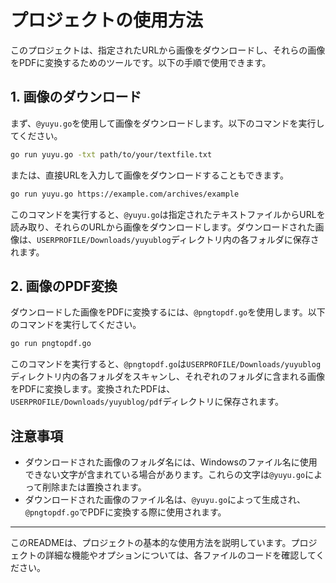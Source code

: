 

# プロジェクトの使用方法

このプロジェクトは、指定されたURLから画像をダウンロードし、それらの画像をPDFに変換するためのツールです。以下の手順で使用できます。

## 1. 画像のダウンロード

まず、`@yuyu.go`を使用して画像をダウンロードします。以下のコマンドを実行してください。

```bash
go run yuyu.go -txt path/to/your/textfile.txt
```

または、直接URLを入力して画像をダウンロードすることもできます。

```bash
go run yuyu.go https://example.com/archives/example
```

このコマンドを実行すると、`@yuyu.go`は指定されたテキストファイルからURLを読み取り、それらのURLから画像をダウンロードします。ダウンロードされた画像は、`USERPROFILE/Downloads/yuyublog`ディレクトリ内の各フォルダに保存されます。

## 2. 画像のPDF変換

ダウンロードした画像をPDFに変換するには、`@pngtopdf.go`を使用します。以下のコマンドを実行してください。

```bash
go run pngtopdf.go
```

このコマンドを実行すると、`@pngtopdf.go`は`USERPROFILE/Downloads/yuyublog`ディレクトリ内の各フォルダをスキャンし、それぞれのフォルダに含まれる画像をPDFに変換します。変換されたPDFは、`USERPROFILE/Downloads/yuyublog/pdf`ディレクトリに保存されます。

## 注意事項

- ダウンロードされた画像のフォルダ名には、Windowsのファイル名に使用できない文字が含まれている場合があります。これらの文字は`@yuyu.go`によって削除または置換されます。
- ダウンロードされた画像のファイル名は、`@yuyu.go`によって生成され、`@pngtopdf.go`でPDFに変換する際に使用されます。

---

このREADMEは、プロジェクトの基本的な使用方法を説明しています。プロジェクトの詳細な機能やオプションについては、各ファイルのコードを確認してください。
